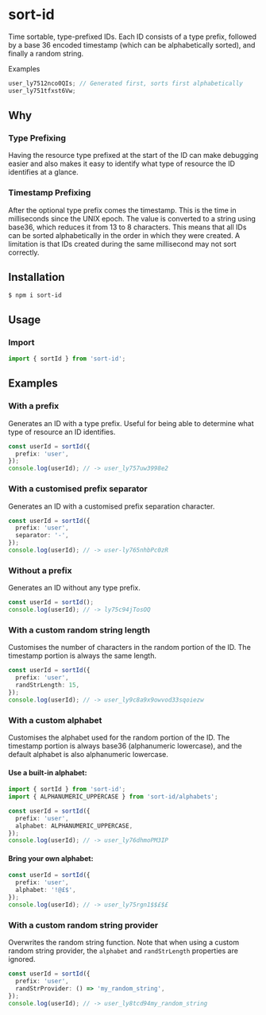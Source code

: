 # sort-id

Time sortable, type-prefixed IDs. Each ID consists of a type prefix, followed by a base 36
encoded timestamp (which can be alphabetically sorted), and finally a random string.

Examples

```ts
user_ly7512nco0QIs; // Generated first, sorts first alphabetically
user_ly751tfxst6Vw;
```

## Why

### Type Prefixing

Having the resource type prefixed at the start of the ID can make debugging easier and also makes
it easy to identify what type of resource the ID identifies at a glance.

### Timestamp Prefixing

After the optional type prefix comes the timestamp. This is the time in milliseconds since the
UNIX epoch. The value is converted to a string using base36, which reduces it from 13 to 8
characters. This means that all IDs can be sorted alphabetically in the order in which they were
created. A limitation is that IDs created during the same millisecond may not sort correctly.

## Installation

```shell
$ npm i sort-id
```

## Usage

### Import

```ts
import { sortId } from 'sort-id';
```

## Examples

### With a prefix

Generates an ID with a type prefix. Useful for being able to determine what type of resource an ID
identifies.

```ts
const userId = sortId({
  prefix: 'user',
});
console.log(userId); // -> user_ly757uw3998e2
```

### With a customised prefix separator

Generates an ID with a customised prefix separation character.

```ts
const userId = sortId({
  prefix: 'user',
  separator: '-',
});
console.log(userId); // -> user-ly765nhbPc0zR
```

### Without a prefix

Generates an ID without any type prefix.

```ts
const userId = sortId();
console.log(userId); // -> ly75c94jTosOQ
```

### With a custom random string length

Customises the number of characters in the random portion of the ID. The timestamp portion is always
the same length.

```ts
const userId = sortId({
  prefix: 'user',
  randStrLength: 15,
});
console.log(userId); // -> user_ly9c8a9x9owvod33sqoiezw
```

### With a custom alphabet

Customises the alphabet used for the random portion of the ID. The timestamp portion is always
base36 (alphanumeric lowercase), and the default alphabet is also alphanumeric lowercase.

#### Use a built-in alphabet:

```ts
import { sortId } from 'sort-id';
import { ALPHANUMERIC_UPPERCASE } from 'sort-id/alphabets';

const userId = sortId({
  prefix: 'user',
  alphabet: ALPHANUMERIC_UPPERCASE,
});
console.log(userId); // -> user_ly76dhmoPM3IP
```

#### Bring your own alphabet:

```ts
const userId = sortId({
  prefix: 'user',
  alphabet: '!@£$',
});
console.log(userId); // -> user_ly75rgn1$$£$£
```

### With a custom random string provider

Overwrites the random string function. Note that when using a custom random string provider,
the `alphabet` and `randStrLength` properties are ignored.

```ts
const userId = sortId({
  prefix: 'user',
  randStrProvider: () => 'my_random_string',
});
console.log(userId); // -> user_ly8tcd94my_random_string
```

